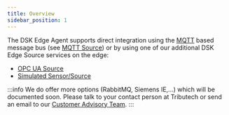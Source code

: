 ```yaml
---
title: Overview
sidebar_position: 1
---
```


The DSK Edge Agent supports direct integration using the [MQTT](https://mqtt.org/) based message bus (see [MQTT Source](./mqtt.md))
or by using one of our additional DSK Edge Source services on the edge:

- [OPC UA Source](./opc-ua.md)
- [Simulated Sensor/Source](./simulated.md)

:::info
We do offer more options (RabbitMQ, Siemens IE,...) which will be documented soon. Please talk to your contact person at Tributech or send an email to our [Customer Advisory Team](mailto:customer-advisory@tributech.io).
:::
